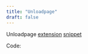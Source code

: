 ```yaml
---
title: "Unloadpage"
draft: false
---
```


Unloadpage [extension](/unloadpage) [snippet](/unloadpage)

Code:
